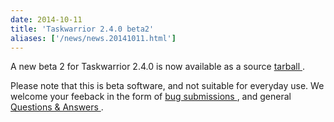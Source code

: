 ```yaml
---
date: 2014-10-11
title: 'Taskwarrior 2.4.0 beta2'
aliases: ['/news/news.20141011.html']
---
```

<div class="col-md-8 main">
 <div class="row">
  <p>
   A new beta 2 for Taskwarrior 2.4.0 is now available as a source
   <a href="/download/task-latest.tar.gz">
    tarball
   </a>
   .
  </p>
  <p>
   Please note that this is beta software, and not suitable for
            everyday use.  We welcome your feeback in the form of
   <a href="https://bug.tasktools.org">
    bug submissions
   </a>
   ,
            and general
   <a href="https://answers.tasktools.org">
    Questions &amp; Answers
   </a>
   .
  </p>
 </div>
</div>

